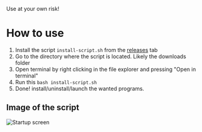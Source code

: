 Use at your own risk!
# How to use

1. Install the script `install-script.sh` from the [releases](https://github.com/LuuppiZ/opinsys-install-script/releases/tag/Release) tab
2. Go to the directory where the script is located. Likely the downloads folder
3. Open terminal by right clicking in the file explorer and pressing "Open in terminal"
4. Run this `bash install-script.sh`
5. Done! install/uninstall/launch the wanted programs.

## Image of the script

![Startup screen](https://raw.githubusercontent.com/LuuppiZ/opinsys-install-script/main/sample-image-v1.0.png)
